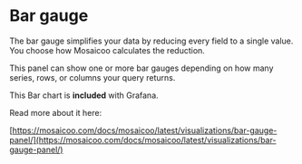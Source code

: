 # Bar gauge

The bar gauge simplifies your data by reducing every field to a single value. You choose how Mosaicoo calculates the reduction.

This panel can show one or more bar gauges depending on how many series, rows, or columns your query returns.

This Bar chart is **included** with Grafana.

Read more about it here:

[https://mosaicoo.com/docs/mosaicoo/latest/visualizations/bar-gauge-panel/](https://mosaicoo.com/docs/mosaicoo/latest/visualizations/bar-gauge-panel/)
